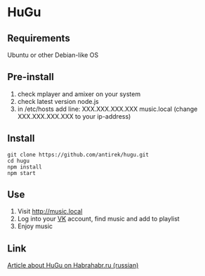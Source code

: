 HuGu
==========

Requirements
------------

Ubuntu or other Debian-like OS


Pre-install
-----------

1. check mplayer and amixer on your system
2. check latest version node.js
3. in /etc/hosts add line: XXX.XXX.XXX.XXX music.local (change XXX.XXX.XXX.XXX to your ip-address)

Install
-------

    git clone https://github.com/antirek/hugu.git
    cd hugu
    npm install
    npm start

Use
---

1. Visit http://music.local
2. Log into your [VK](http://vk.com) account, find music and add to playlist
3. Enjoy music


Link
----
[Article about HuGu on Habrahabr.ru (russian)](http://habrahabr.ru/post/209230/)
